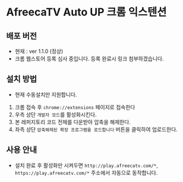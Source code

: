 # AfreecaTV Auto UP 크롬 익스텐션
## 배포 버전
- 현재 : ver 1.1.0 (정상)
- 크롬 웹스토어 등록 심사 중입니다. 등록 완료시 링크 첨부하겠습니다.
## 설치 방법
- 현재 수동설치만 지원합니다.
1. 크롬 접속 후 ```chrome://extensions``` 페이지로 접속한다  
2. 우측 상단 ```개발자 모드```를 활성화시킨다.  
3. 본 레퍼지토리 코드 전체를 다운받아 압축을 해제한다.  
4. 좌측 상단 ```압축해제된 확장 프로그램을 로드합니다``` 버튼을 클릭하여 업로드한다.
## 사용 안내
- 설치 완료 후 활성화만 시켜두면 ```http://play.afreecatv.com/*```, ```https://play.afreecatv.com/*``` 주소에서 자동으로 동작합니다.
